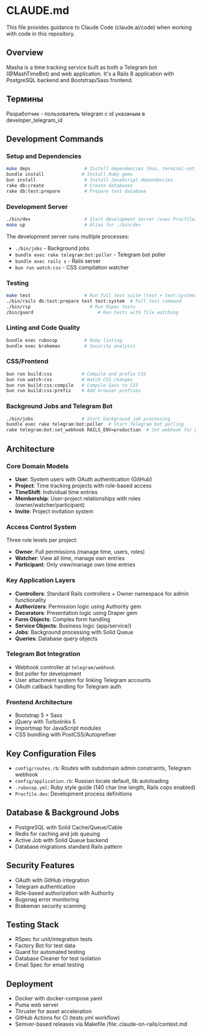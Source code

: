 # CLAUDE.md

This file provides guidance to Claude Code (claude.ai/code) when working with code in this repository.

## Overview

Masha is a time tracking service built as both a Telegram bot (@MashTimeBot) and web application. It's a Rails 8 application with PostgreSQL backend and Bootstrap/Sass frontend.

## Термины

Разработчик - пользователь telegram с id указаным в developer_telegram_id

## Development Commands

### Setup and Dependencies
```bash
make deps                    # Install dependencies (bun, terminal-notifier, bundle install)
bundle install              # Install Ruby gems
bun install                  # Install JavaScript dependencies
rake db:create               # Create databases
rake db:test:prepare         # Prepare test database
```

### Development Server
```bash
./bin/dev                    # Start development server (uses Procfile.dev)
make up                      # Alias for ./bin/dev
```

The development server runs multiple processes:
- `./bin/jobs` - Background jobs
- `bundle exec rake telegram:bot:poller` - Telegram bot poller
- `bundle exec rails s` - Rails server
- `bun run watch:css` - CSS compilation watcher

### Testing
```bash
make test                    # Run full test suite (test + test:system)
./bin/rails db:test:prepare test test:system  # Full test command
./bin/rsp                      # Run RSpec tests
/bin/guard                        # Run tests with file watching
```

### Linting and Code Quality
```bash
bundle exec rubocop          # Ruby linting
bundle exec brakeman         # Security analysis
```

### CSS/Frontend
```bash
bun run build:css           # Compile and prefix CSS
bun run watch:css           # Watch CSS changes
bun run build:css:compile   # Compile Sass to CSS
bun run build:css:prefix    # Add browser prefixes
```

### Background Jobs and Telegram Bot
```bash
./bin/jobs                  # Start background job processing
bundle exec rake telegram:bot:poller  # Start Telegram bot polling
rake telegram:bot:set_webhook RAILS_ENV=production  # Set webhook for production
```

## Architecture

### Core Domain Models
- **User**: System users with OAuth authentication (GitHub)
- **Project**: Time tracking projects with role-based access
- **TimeShift**: Individual time entries
- **Membership**: User-project relationships with roles (owner/watcher/participant)
- **Invite**: Project invitation system

### Access Control System
Three role levels per project:
- **Owner**: Full permissions (manage time, users, roles)
- **Watcher**: View all time, manage own entries
- **Participant**: Only view/manage own time entries

### Key Application Layers
- **Controllers**: Standard Rails controllers + Owner namespace for admin functionality
- **Authorizers**: Permission logic using Authority gem
- **Decorators**: Presentation logic using Draper gem
- **Form Objects**: Complex form handling
- **Service Objects**: Business logic (app/service/)
- **Jobs**: Background processing with Solid Queue
- **Queries**: Database query objects

### Telegram Bot Integration
- Webhook controller at `telegram/webhook`
- Bot poller for development
- User attachment system for linking Telegram accounts
- OAuth callback handling for Telegram auth

### Frontend Architecture
- Bootstrap 5 + Sass
- jQuery with Turbolinks 5
- Importmap for JavaScript modules
- CSS bundling with PostCSS/Autoprefixer

## Key Configuration Files
- `config/routes.rb`: Routes with subdomain admin constraints, Telegram webhook
- `config/application.rb`: Russian locale default, lib autoloading
- `.rubocop.yml`: Ruby style guide (140 char line length, Rails cops enabled)
- `Procfile.dev`: Development process definitions

## Database & Background Jobs
- PostgreSQL with Solid Cache/Queue/Cable
- Redis for caching and job queuing
- Active Job with Solid Queue backend
- Database migrations standard Rails pattern

## Security Features
- OAuth with GitHub integration
- Telegram authentication
- Role-based authorization with Authority
- Bugsnag error monitoring
- Brakeman security scanning

## Testing Stack
- RSpec for unit/integration tests
- Factory Bot for test data
- Guard for automated testing
- Database Cleaner for test isolation
- Email Spec for email testing

## Deployment
- Docker with docker-compose.yaml
- Puma web server
- Thruster for asset acceleration
- GitHub Actions for CI (tests.yml workflow)
- Semver-based releases via Makefile
/file:.claude-on-rails/context.md
